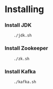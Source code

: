 # Installing

### Install JDK

```
    ./jdk.sh
```

### Install Zookeeper

```
    ./zk.sh
```

### Install Kafka

```
    ./kafka.sh
```
